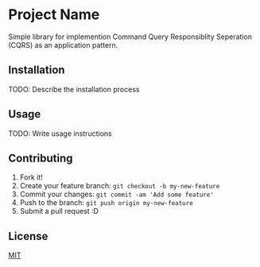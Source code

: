# Project Name

Simple library for implemention Command Query Responsiblity Seperation (CQRS) as an application pattern.

## Installation

TODO: Describe the installation process

## Usage

TODO: Write usage instructions

## Contributing

1. Fork it!
2. Create your feature branch: `git checkout -b my-new-feature`
3. Commit your changes: `git commit -am 'Add some feature'`
4. Push to the branch: `git push origin my-new-feature`
5. Submit a pull request :D

## License

[MIT](https://github.com/jyoung/MadMoose.CQRS/blob/5a1f93e098c480046b7d1864c9a025d3849d3c87/license.txt)